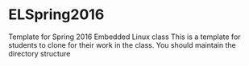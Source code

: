 # ELSpring2016
Template for Spring 2016 Embedded Linux class
This is a template for students to clone for their work in the class. You should maintain the directory structure
